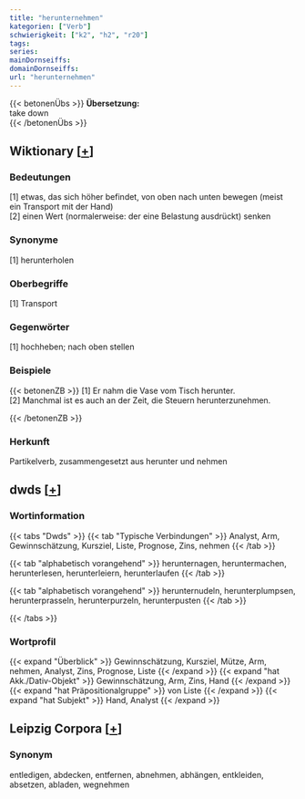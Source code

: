 ```yaml
---
title: "herunternehmen"
kategorien: ["Verb"]
schwierigkeit: ["k2", "h2", "r20"]
tags:
series:
mainDornseiffs:
domainDornseiffs:
url: "herunternehmen"
---
```


{{< betonenÜbs >}}
**Übersetzung:**  
take down  
{{< /betonenÜbs >}}

## Wiktionary [[+](https://de.wiktionary.org/wiki/herunternehmen)]

### Bedeutungen
[1] etwas, das sich höher befindet, von oben nach unten bewegen (meist ein Transport mit der Hand)  
[2] einen Wert (normalerweise: der eine Belastung ausdrückt) senken  

### Synonyme
[1] herunterholen  

### Oberbegriffe
[1] Transport  

### Gegenwörter
[1] hochheben; nach oben stellen  

### Beispiele
{{< betonenZB >}}
[1] Er nahm die Vase vom Tisch herunter.  
[2] Manchmal ist es auch an der Zeit, die Steuern herunterzunehmen.  

{{< /betonenZB >}}
### Herkunft
Partikelverb, zusammengesetzt aus herunter und nehmen  



## dwds [[+](https://www.dwds.de/wb/herunternehmen)]

### Wortinformation
{{< tabs "Dwds" >}}
{{< tab "Typische Verbindungen" >}}
Analyst, Arm, Gewinnschätzung, Kursziel, Liste, Prognose, Zins, nehmen
{{< /tab >}}

{{< tab "alphabetisch vorangehend" >}}
herunternagen, heruntermachen, herunterlesen, herunterleiern, herunterlaufen
{{< /tab >}}

{{< tab "alphabetisch vorangehend" >}}
herunternudeln, herunterplumpsen, herunterprasseln, herunterpurzeln, herunterpusten
{{< /tab >}}

{{< /tabs >}}

### Wortprofil
{{< expand "Überblick" >}} Gewinnschätzung, Kursziel, Mütze, Arm, nehmen, Analyst, Zins, Prognose, Liste {{< /expand >}}
{{< expand "hat Akk./Dativ-Objekt" >}} Gewinnschätzung, Arm, Zins, Hand {{< /expand >}}
{{< expand "hat Präpositionalgruppe" >}} von Liste {{< /expand >}}
{{< expand "hat Subjekt" >}} Hand, Analyst {{< /expand >}}

## Leipzig Corpora [[+](https://corpora.uni-leipzig.de/en/res?word=herunternehmen&corpusId=deu_newscrawl-public_2018)]


### Synonym
entledigen, abdecken, entfernen, abnehmen, abhängen, entkleiden, absetzen, abladen, wegnehmen

